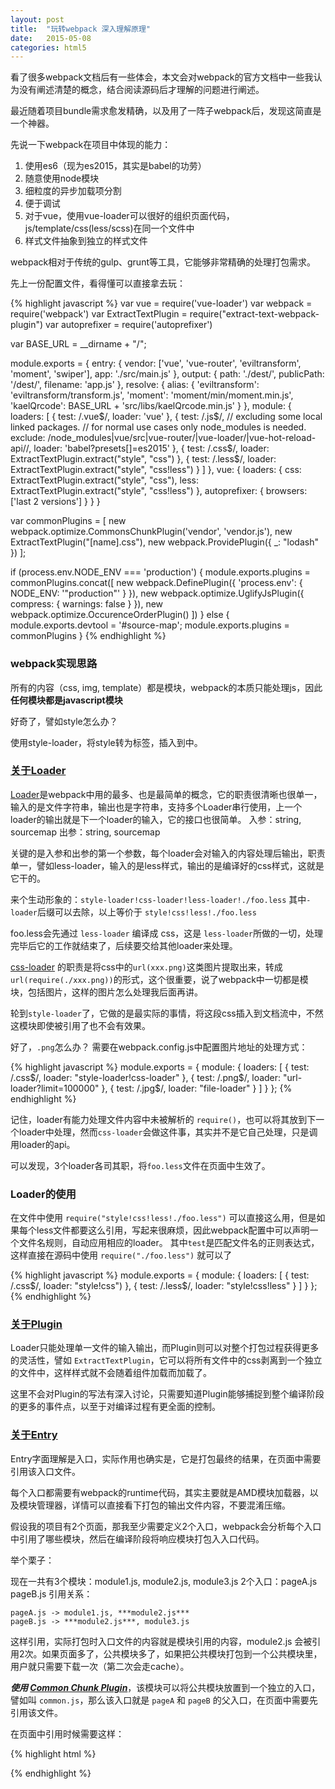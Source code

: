 ```yaml
---
layout: post
title:  "玩转webpack 深入理解原理"
date:   2015-05-08
categories: html5
---
```


看了很多webpack文档后有一些体会，本文会对webpack的官方文档中一些我认为没有阐述清楚的概念，结合阅读源码后才理解的问题进行阐述。

最近随着项目bundle需求愈发精确，以及用了一阵子webpack后，发现这简直是一个神器。

先说一下webpack在项目中体现的能力：

1. 使用es6（现为es2015，其实是babel的功劳）
2. 随意使用node模块
3. 细粒度的异步加载项分割
4. 便于调试
5. 对于vue，使用vue-loader可以很好的组织页面代码，js/template/css(less/scss)在同一个文件中
6. 样式文件抽象到独立的样式文件

webpack相对于传统的gulp、grunt等工具，它能够非常精确的处理打包需求。

先上一份配置文件，看得懂可以直接拿去玩：

{% highlight javascript %}
var vue = require('vue-loader')
var webpack = require('webpack')
var ExtractTextPlugin = require("extract-text-webpack-plugin")
var autoprefixer = require('autoprefixer')

var BASE_URL = __dirname + "/";

module.exports = {
  entry: {
    vendor: ['vue', 'vue-router', 'eviltransform', 'moment', 'swiper'],
    app: './src/main.js'
  },
  output: {
    path: './dest/',
    publicPath: '/dest/',
    filename: 'app.js'
  },
  resolve: {
    alias: {
      'eviltransform': 'eviltransform/transform.js',
      'moment': 'moment/min/moment.min.js',
      'kaelQrcode': BASE_URL + 'src/libs/kaelQrcode.min.js'
    }
  },
  module: {
    loaders: [
      {
        test: /\.vue$/,
        loader: 'vue'
      },
      {
        test: /\.js$/,
        // excluding some local linked packages.
        // for normal use cases only node_modules is needed.
        exclude: /node_modules|vue\/src|vue-router\/|vue-loader\/|vue-hot-reload-api\//,
        loader: 'babel?presets[]=es2015'
      },
      {
        test: /\.css$/,
        loader: ExtractTextPlugin.extract("style", "css")
      },
      {
        test: /\.less$/,
        loader: ExtractTextPlugin.extract("style", "css!less")
      }
    ]
  },
  vue: {
    loaders: {
      css: ExtractTextPlugin.extract("style", "css"),
      less: ExtractTextPlugin.extract("style", "css!less")
    },
    autoprefixer: {
      browsers: ['last 2 versions']
    }
  }
}

var commonPlugins = [
  new webpack.optimize.CommonsChunkPlugin('vendor', 'vendor.js'),
  new ExtractTextPlugin("[name].css"),
  new webpack.ProvidePlugin({
    _: "lodash"
  })
];

if (process.env.NODE_ENV === 'production') {
  module.exports.plugins = commonPlugins.concat([
      new webpack.DefinePlugin({
        'process.env': {
          NODE_ENV: '"production"'
        }
      }),
      new webpack.optimize.UglifyJsPlugin({
        compress: {
          warnings: false
        }
      }),
      new webpack.optimize.OccurenceOrderPlugin()
    ])
} else {
  module.exports.devtool = '#source-map';
  module.exports.plugins = commonPlugins
}
{% endhighlight %}


### webpack实现思路

所有的内容（css, img, template）都是模块，webpack的本质只能处理js，因此**任何模块都是javascript模块**

好奇了，譬如style怎么办？

使用style-loader，将style转为<style></style>标签，插入到<head/>中。


### [关于Loader](http://webpack.github.io/docs/using-loaders.html)

[Loader](http://webpack.github.io/docs/using-loaders.html)是webpack中用的最多、也是最简单的概念，它的职责很清晰也很单一，输入的是文件字符串，输出也是字符串，支持多个Loader串行使用，上一个loader的输出就是下一个loader的输入，它的接口也很简单。
入参：string, sourcemap
出参：string, sourcemap

关键的是入参和出参的第一个参数，每个loader会对输入的内容处理后输出，职责单一，譬如less-loader，输入的是less样式，输出的是编译好的css样式，这就是它干的。

来个生动形象的：`style-loader!css-loader!less-loader!./foo.less`
其中`-loader`后缀可以去除，以上等价于 `style!css!less!./foo.less`

foo.less会先通过 `less-loader` 编译成 css，这是 `less-loader`所做的一切，处理完毕后它的工作就结束了，后续要交给其他loader来处理。

[css-loader](https://github.com/webpack/css-loader) 的职责是将css中的`url(xxx.png)`这类图片提取出来，转成
`url(require(./xxx.png))`的形式，这个很重要，说了webpack中一切都是模块，包括图片，这样的图片怎么处理我后面再讲。

轮到`style-loader`了，它做的是最实际的事情，将这段css插入到文档流中，不然这模块即使被引用了也不会有效果。

好了，`.png`怎么办？
需要在webpack.config.js中配置图片地址的处理方式：

{% highlight javascript %}
module.exports = {
  module: {
    loaders: [
      { test: /\.css$/, loader: "style-loader!css-loader" },
      { test: /\.png$/, loader: "url-loader?limit=100000" },
      { test: /\.jpg$/, loader: "file-loader" }
    ]
  }
};
{% endhighlight %}

记住，loader有能力处理文件内容中未被解析的 `require()`，也可以将其放到下一个loader中处理，然而`css-loader`会做这件事，其实并不是它自己处理，只是调用loader的api。

可以发现，3个loader各司其职，将`foo.less`文件在页面中生效了。

### Loader的使用

在文件中使用 `require("style!css!less!./foo.less")`
可以直接这么用，但是如果每个less文件都要这么引用，写起来很麻烦，因此webpack配置中可以声明一个文件名规则，自动应用相应的loader。
其中`test`是匹配文件名的正则表达式，这样直接在源码中使用 `require("./foo.less")` 就可以了

{% highlight javascript %}
module.exports = {
  module: {
    loaders: [
      {
        test: /\.css$/,
        loader: "style!css")
      },
      {
        test: /\.less$/,
        loader: "style!css!less"
      }
    ]
  }
};
{% endhighlight %}


### [关于Plugin](http://webpack.github.io/docs/how-to-write-a-plugin.html)

Loader只能处理单一文件的输入输出，而Plugin则可以对整个打包过程获得更多的灵活性，譬如 `ExtractTextPlugin`，它可以将所有文件中的css剥离到一个独立的文件中，这样样式就不会随着组件加载而加载了。

这里不会对Plugin的写法有深入讨论，只需要知道Plugin能够捕捉到整个编译阶段的更多的事件点，以至于对编译过程有更全面的控制。

### [关于Entry](http://webpack.github.io/docs/multiple-entry-points.html)

Entry字面理解是入口，实际作用也确实是，它是打包最终的结果，在页面中需要引用该入口文件。

每个入口都需要有webpack的runtime代码，其实主要就是AMD模块加载器，以及模块管理器，详情可以直接看下打包的输出文件内容，不要混淆压缩。

假设我的项目有2个页面，那我至少需要定义2个入口，webpack会分析每个入口中引用了哪些模块，然后在编译阶段将响应模块打包入入口代码。

举个栗子：

现在一共有3个模块：module1.js, module2.js, module3.js
2个入口：pageA.js pageB.js
引用关系：
```
pageA.js -> module1.js, ***module2.js***
pageB.js -> ***module2.js***, module3.js
```

这样引用，实际打包时入口文件的内容就是模块引用的内容，module2.js 会被引用2次。如果页面多了，公共模块多了，如果把公共模块打包到一个公共模块里，用户就只需要下载一次（第二次会走cache）。

***使用 [Common Chunk Plugin](https://webpack.github.io/docs/list-of-plugins.html#1-commons-chunk-for-entries)***，该模块可以将公共模块放置到一个独立的入口，譬如叫 `common.js`，那么该入口就是 `pageA` 和 `pageB` 的父入口，在页面中需要先引用该文件。

在页面中引用时候需要这样：

{% highlight html %}
<script src="common.js" charset="utf-8"></script>
<script src="pageA.js" charset="utf-8"></script>
{% endhighlight %}

